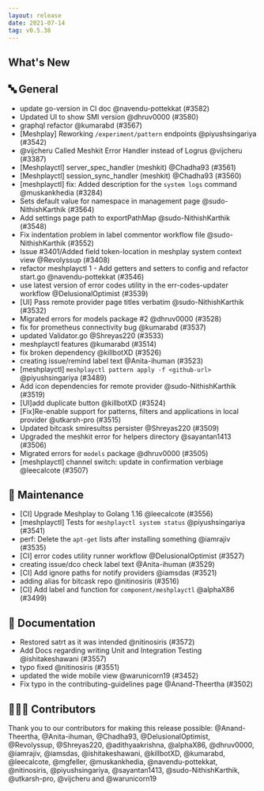 ```yaml
---
layout: release
date: 2021-07-14
tag: v0.5.38
---
```


## What's New
## 🔤 General
- update go-version in CI doc @navendu-pottekkat (#3582)
- Updated UI to show SMI version @dhruv0000 (#3580)
- graphql refactor @kumarabd (#3567)
- [Meshplay] Reworking `/experiment/pattern` endpoints @piyushsingariya (#3542)
- @vijcheru Called Meshkit Error Handler instead of Logrus @vijcheru (#3387)
- [Meshplayctl] server_spec_handler (meshkit) @Chadha93 (#3561)
- [Meshplayctl] session_sync_handler (meshkit) @Chadha93 (#3560)
- [meshplayctl] fix: Added description for the `system logs` command @muskankhedia (#3284)
- Sets default value for namespace in management page @sudo-NithishKarthik (#3564)
- Add settings page path to exportPathMap @sudo-NithishKarthik (#3548)
- Fix indentation problem in label commentor workflow file @sudo-NithishKarthik (#3552)
- Issue #3401/Added field token-location in meshplay system context view @Revolyssup (#3408)
- refactor meshplayctl 1 - Add getters and setters to config and refactor start.go @navendu-pottekkat (#3546)
- use latest version of error codes utility in the err-codes-updater workflow @DelusionalOptimist (#3539)
- [UI] Pass remote provider page titles verbatim @sudo-NithishKarthik (#3532)
- Migrated errors for models package #2 @dhruv0000 (#3528)
- fix for prometheus connectivity bug @kumarabd (#3537)
- updated Validator.go @Shreyas220 (#3533)
- meshplayctl features @kumarabd (#3514)
- fix broken dependency @killbotXD (#3526)
- creating issue/remind label text @Anita-ihuman (#3523)
- [meshplayctl] `meshplayctl pattern apply -f <github-url>` @piyushsingariya (#3489)
- Add icon dependencies for remote provider  @sudo-NithishKarthik (#3519)
- [UI]add duplicate button @killbotXD (#3524)
- [Fix]Re-enable support for patterns, filters and applications in local provider @utkarsh-pro (#3515)
- Updated bitcask smiresultss persister @Shreyas220 (#3509)
- Upgraded the meshkit error for helpers directory @sayantan1413 (#3506)
- Migrated errors for `models` package @dhruv0000 (#3505)
- [meshplayctl] channel switch: update in confirmation verbiage @leecalcote (#3507)

## 🧰 Maintenance

- [CI] Upgrade Meshplay to Golang 1.16 @leecalcote (#3556)
- [meshplayctl] Tests for `meshplayctl system status` @piyushsingariya (#3541)
- perf: Delete the `apt-get` lists after installing something @iamrajiv (#3535)
- [CI] error codes utility runner workflow @DelusionalOptimist (#3527)
- creating issue/dco check label text @Anita-ihuman (#3529)
- [CI] Add ignore paths for notify providers @iamsdas (#3521)
- adding alias for bitcask repo @nitinosiris (#3516)
- [CI] Add label and function for `component/meshplayctl` @alphaX86 (#3499)

## 📖 Documentation

- Restored satrt as it was intended @nitinosiris (#3572)
- Add Docs regarding writing Unit and Integration Testing @ishitakeshawani (#3557)
- typo fixed @nitinosiris (#3551)
- updated the wide mobile view @warunicorn19 (#3452)
- Fix typo in the contributing-guidelines page @Anand-Theertha (#3502)

## 👨🏽‍💻 Contributors

Thank you to our contributors for making this release possible:
@Anand-Theertha, @Anita-ihuman, @Chadha93, @DelusionalOptimist, @Revolyssup, @Shreyas220, @adithyaakrishna, @alphaX86, @dhruv0000, @iamrajiv, @iamsdas, @ishitakeshawani, @killbotXD, @kumarabd, @leecalcote, @mgfeller, @muskankhedia, @navendu-pottekkat, @nitinosiris, @piyushsingariya, @sayantan1413, @sudo-NithishKarthik, @utkarsh-pro, @vijcheru and @warunicorn19

